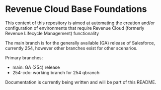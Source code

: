 # Revenue Cloud Base Foundations

This content of this repository is aimed at automating the creation and/or configuration of environments that require Revenue Cloud (formerly Revenue Lifecycle Management) functionality

The main branch is for the generally available (GA) release of Salesforce, currently 254, however other branches exist for other scenarios.

Primary branches:
* main: GA (254) release
* 254-cdo: working branch for 254 qbranch


Documentation is currently being written and will be part of this README. 